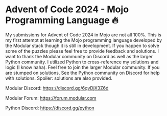 # Advent of Code 2024 - Mojo Programming Language &#x1F525;
My submissions for Advent of Code 2024 in Mojo are not all 100%. This is my first attempt at learning the Mojo programming language developed by the Modular stack though it is still in development. If you happen to solve some of the puzzles please feel free to provide feedback and solutions. I want to thank the Modular community on Discord as well as the larger Python community. I utilized Python to cross-reference my solutions and logic (I know haha). Feel free to join the larger Modular community. If you are stumped on solutions, See the Python community on Discord for help with solutions. Spoiler: solutions are also provided.

Modular Discord: https://discord.gg/6qvDjX3Z6d

Modular Forum: https://forum.modular.com

Python Discord: https://discord.gg/python
